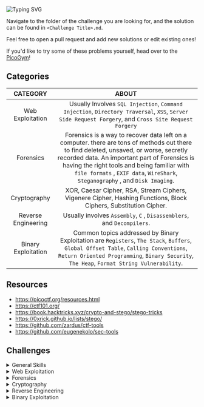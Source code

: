 ![Typing SVG](https://readme-typing-svg.herokuapp.com?font=Fira+Code&size=30&duration=3000&pause=750&color=41F72E&width=435&lines=picoCTF+Writeups)

Navigate to the folder of the challenge you are looking for, and the solution can be found in `<Challenge Title>.md`. 

Feel free to open a pull request and add new solutions or edit existing ones!

If you'd like to try some of these problems yourself, head over to the [PicoGym](https://play.picoctf.org/practice)!

## Categories

|CATEGORY|ABOUT|
|:------:|:---:|
|Web Exploitation|Usually Involves `SQL Injection`, `Command Injection`, `Directory Traversal`, `XSS`, `Server Side Request Forgery`, and `Cross Site Request Forgery`|
|Forensics|Forensics is a way to recover data left on a computer. there are tons of methods out there to find deleted, unsaved, or worse, secretly recorded data. An important part of Forensics is having the right tools and being familiar with `file formats` , `EXIF data`, `WireShark`, `Steganography` , and `Disk Imaging`.|
|Cryptography|XOR, Caesar Cipher, RSA, Stream Ciphers, Vigenere Cipher, Hashing Functions, Block Ciphers, Substitution Cipher.|
|Reverse Engineering|Usually involves `Assembly`, `C` , `Disassemblers`, and `Decompilers`.|
|Binary Exploitation|Common topics addressed by Binary Exploitation are `Registers`, `The Stack`, `Buffers`, `Global Offset Table`, `Calling Conventions`, `Return Oriented Programming`, `Binary Security`, `The Heap`, `Format String Vulnerability`.|

## Resources
- https://picoctf.org/resources.html
- https://ctf101.org/
- https://book.hacktricks.xyz/crypto-and-stego/stego-tricks
- https://0xrick.github.io/lists/stego/
- https://github.com/zardus/ctf-tools
- https://github.com/eugenekolo/sec-tools

## Challenges

<details>
<summary>General Skills</summary>

|Problems|Website|Points|
|--------|------|-----|
|[Obedient Cat](./General%20Skills/Obedient%20Cat/Obedient%20Cat.md)|[picoCTF](https://play.picoctf.org/practice/challenge/147)|5|
|[Wave a flag](./General%20Skills/Wave%20a%20flag/Wave%20a%20flag.md)|[picoCTF](https://play.picoctf.org/practice/challenge/170)|10|
|[Python Wrangling](./General%20Skills/Python%20Wrangling/Python%20Wrangling.md)|[picoCTF](https://play.picoctf.org/practice/challenge/166)|10|
|[Nice netcat...](./General%20Skills/Nice%20netcat.../Nice%20netcat....md)|[picoCTF](https://play.picoctf.org/practice/challenge/156)|15|
|[Static ain't always noise](./General%20Skills/Static%20ain't%20always%20noise/Static%20ain't%20always%20noise.md)|[picoCTF](https://play.picoctf.org/practice/challenge/163)|20|
|[Tab, Tab, Attack](./General%20Skills/Tab,%20Tab,%20Attack/Tab,%20Tab,%20Attack.md)|[picoCTF](https://play.picoctf.org/practice/challenge/176)|20|
|[Magikarp Ground Mission](./General%20Skills/Magikarp%20Ground%20Mission/Magikarp%20Ground%20Mission.md)|[picoCTF](https://play.picoctf.org/practice/challenge/189?page=2)|30|
|[Lets Warm Up](./General%20Skills/Lets%20Warm%20Up/Lets%20Warm%20Up.md)|[picoCTF](https://play.picoctf.org/practice/challenge/22?page=2)|50|


</details>

<details>
<summary>Web Exploitation</summary>

|Problems|Website|Points|
|--------|------|-----|
|[GET aHEAD](./Web%20Exploitation/GET%20aHEAD/GET%20aHEAD.md)|[picoCTF](https://play.picoctf.org/practice/challenge/132)|20|
|[Cookies](./Web%20Exploitation/Cookies/Cookies.md)|[picoCTF](https://play.picoctf.org/practice/challenge/173?page=2)|40|
|[Insp3ct0r](./Web%20Exploitation/Insp3ct0r/Insp3ct0r.md)|[picoCTF](https://play.picoctf.org/practice/challenge/18?page=2)|50|

</details>

<details>
<summary>Forensics</summary>

|Problems|Website|Points|
|--------|------|-----|
|[Information](./Forensics/Information/Information.md)|[picoCTF](https://play.picoctf.org/practice/challenge/186)|10|
|[Matryoshka doll](./Forensics/Matryoshka%20doll/Matryoshka%20doll.md)|[picoCTF](https://play.picoctf.org/practice/challenge/129?page=2)|30|
|[Glory of the Garden](./Forensics/Glory%20of%20the%20Garden/Glory%20of%20the%20Garden.md)|[picoCTF](https://play.picoctf.org/practice/challenge/44?page=2)|50|

</details>

<details>
<summary>Cryptography</summary>

|Problems|Website|Points|
|--------|------|-----|
|[Mod 26](./Cryptography/Mod%2026/Mod%2026.md)|[picoCTF](https://play.picoctf.org/practice/challenge/144)|10|
|[Mind your Ps and Qs](./Cryptography/Mind%20your%20Ps%20and%20Qs/Mind%20your%20Ps%20and%20Qs.md)|[picoCTF](https://play.picoctf.org/practice/challenge/162)|20|
|[Easy Peasy](./Cryptography/Easy%20Peasy/Easy%20Peasy.md)|[picoCTF](https://play.picoctf.org/practice/challenge/125?page=2)|40|

</details>

<details>
<summary>Reverse Engineering</summary>

|Problems|Website|Points|
|--------|------|-----|
|[Transformation](./Reverse%20Engineering/Transformation/Transformation.md)|[picoCTF](https://play.picoctf.org/practice/challenge/104)|20|
|[keygenme-py](./Reverse%20Engineering/keygenme-py/keygenme-py.md)|[picoCTF](https://play.picoctf.org/practice/challenge/121?page=2)|30|
|[crackme-py](./Reverse%20Engineering/crackme-py/crackme-py.md)|[picoCTF](https://play.picoctf.org/practice/challenge/175?page=2)|30|
|[vault-door-training](./Reverse%20Engineering/vault-door-training/vault-door-training.md)|[picoCTF](https://play.picoctf.org/practice/challenge/7?page=2)|50|

</details>

<details>
<summary>Binary Exploitation</summary>

|Problems|Website|Points|
|--------|------|-----|
|[Stonks](./Binary%20Exploitation/Stonks/Stonks.md)|[picoCTF](https://play.picoctf.org/practice/challenge/105)|20|

</details>
